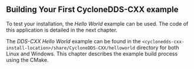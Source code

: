 ## Building Your First CycloneDDS-CXX example

To test your installation, the _Hello World_ example can be used. The code of this application is detailed in the next chapter.

The _DDS-CXX Hello World_ example can be found in the `<cyclonedds-cxx-install-location>/share/CycloneDDS-CXX/helloworld` directory for both Linux and Windows. This chapter describes the example build process using the CMake.